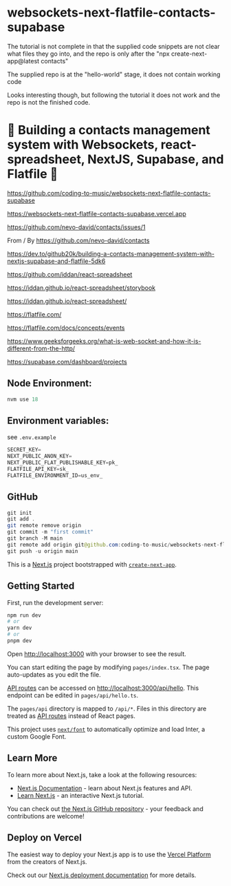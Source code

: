 # websockets-next-flatfile-contacts-supabase

The tutorial is not complete in that the supplied code snippets are not clear what files they go into, and the repo is only after the "npx create-next-app@latest contacts"

The supplied repo is at the "hello-world" stage, it does not contain working code

Looks interesting though, but following the tutorial it does not work and the repo is not the finished code.

# 🚀 Building a contacts management system with Websockets, react-spreadsheet, NextJS, Supabase, and Flatfile 🚀

https://github.com/coding-to-music/websockets-next-flatfile-contacts-supabase

https://websockets-next-flatfile-contacts-supabase.vercel.app

https://github.com/nevo-david/contacts/issues/1

From / By https://github.com/nevo-david/contacts

https://dev.to/github20k/building-a-contacts-management-system-with-nextjs-supabase-and-flatfile-5dk6

https://github.com/iddan/react-spreadsheet

https://iddan.github.io/react-spreadsheet/storybook

https://iddan.github.io/react-spreadsheet/

https://flatfile.com/

https://flatfile.com/docs/concepts/events

https://www.geeksforgeeks.org/what-is-web-socket-and-how-it-is-different-from-the-http/

https://supabase.com/dashboard/projects

<!-- <div style="text-align:center;">
  <img src="/images/chakra.jpg" alt="Image" />
  <p><em>Chakra Component Library with Next.js</em></p>
</div> -->

## Node Environment:

```java
nvm use 18
```

## Environment variables:

see `.env.example`

```java
SECRET_KEY=
NEXT_PUBLIC_ANON_KEY=
NEXT_PUBLIC_FLAT_PUBLISHABLE_KEY=pk_
FLATFILE_API_KEY=sk_
FLATFILE_ENVIRONMENT_ID=us_env_
```

## GitHub

```java
git init
git add .
git remote remove origin
git commit -m "first commit"
git branch -M main
git remote add origin git@github.com:coding-to-music/websockets-next-flatfile-contacts-supabase.git
git push -u origin main
```

This is a [Next.js](https://nextjs.org/) project bootstrapped with [`create-next-app`](https://github.com/vercel/next.js/tree/canary/packages/create-next-app).

## Getting Started

First, run the development server:

```bash
npm run dev
# or
yarn dev
# or
pnpm dev
```

Open [http://localhost:3000](http://localhost:3000) with your browser to see the result.

You can start editing the page by modifying `pages/index.tsx`. The page auto-updates as you edit the file.

[API routes](https://nextjs.org/docs/api-routes/introduction) can be accessed on [http://localhost:3000/api/hello](http://localhost:3000/api/hello). This endpoint can be edited in `pages/api/hello.ts`.

The `pages/api` directory is mapped to `/api/*`. Files in this directory are treated as [API routes](https://nextjs.org/docs/api-routes/introduction) instead of React pages.

This project uses [`next/font`](https://nextjs.org/docs/basic-features/font-optimization) to automatically optimize and load Inter, a custom Google Font.

## Learn More

To learn more about Next.js, take a look at the following resources:

- [Next.js Documentation](https://nextjs.org/docs) - learn about Next.js features and API.
- [Learn Next.js](https://nextjs.org/learn) - an interactive Next.js tutorial.

You can check out [the Next.js GitHub repository](https://github.com/vercel/next.js/) - your feedback and contributions are welcome!

## Deploy on Vercel

The easiest way to deploy your Next.js app is to use the [Vercel Platform](https://vercel.com/new?utm_medium=default-template&filter=next.js&utm_source=create-next-app&utm_campaign=create-next-app-readme) from the creators of Next.js.

Check out our [Next.js deployment documentation](https://nextjs.org/docs/deployment) for more details.
